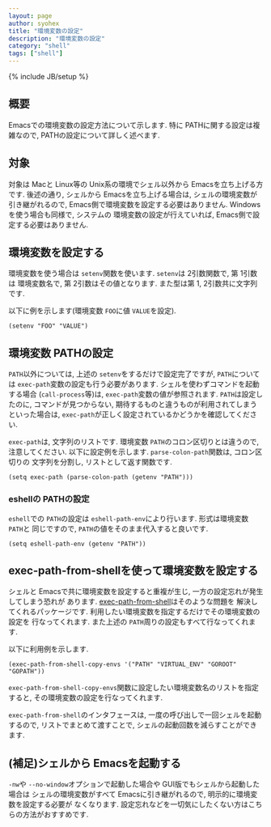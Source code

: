 ```yaml
---
layout: page
author: syohex
title: "環境変数の設定"
description: "環境変数の設定"
category: "shell"
tags: ["shell"]
---
```

{% include JB/setup %}

## 概要
Emacsでの環境変数の設定方法について示します. 特に PATHに関する設定は複雑なので,
PATHの設定について詳しく述べます.


## 対象
対象は Macと Linux等の Unix系の環境でシェル以外から Emacsを立ち上げる方です.
後述の通り, シェルから Emacsを立ち上げる場合は, シェルの環境変数が引き継がれるので,
Emacs側で環境変数を設定する必要はありません. Windowsを使う場合も同様で, システムの
環境変数の設定が行えていれば, Emacs側で設定する必要はありません.


## 環境変数を設定する
環境変数を使う場合は `setenv`関数を使います. `setenv`は 2引数関数で, 第 1引数は
環境変数名で, 第 2引数はその値となります. また型は第 1, 2引数共に文字列です.


以下に例を示します(環境変数 `FOO`に値 `VALUE`を設定).

```common-lisp
(setenv "FOO" "VALUE")
```


## 環境変数 PATHの設定
`PATH`以外については, 上述の `setenv`をするだけで設定完了ですが, `PATH`については
`exec-path`変数の設定も行う必要があります. シェルを使わずコマンドを起動する場合
(`call-process`等)は, `exec-path`変数の値が参照されます. `PATH`は設定したのに,
コマンドが見つからない, 期待するものと違うものが利用されてしまうといった場合は,
`exec-path`が正しく設定されているかどうかを確認してください.


`exec-path`は, 文字列のリストです. 環境変数 `PATH`のコロン区切りとは違うので,
注意してください. 以下に設定例を示します. `parse-colon-path`関数は, コロン区切りの
文字列を分割し, リストとして返す関数です.


```common-lisp
(setq exec-path (parse-colon-path (getenv "PATH")))
```


### eshellの PATHの設定
`eshell`での `PATH`の設定は `eshell-path-env`により行います. 形式は環境変数 `PATH`と
同じですので, `PATH`の値をそのまま代入すると良いです.

```common-lisp
(setq eshell-path-env (getenv "PATH"))
```


## exec-path-from-shellを使って環境変数を設定する
シェルと Emacsで共に環境変数を設定すると重複が生じ, 一方の設定忘れが発生してしまう恐れが
あります. [exec-path-from-shell](https://github.com/purcell/exec-path-from-shell)はそのような問題を
解決してくれるパッケージです. 利用したい環境変数を指定するだけでその環境変数の設定を
行なってくれます. また上述の `PATH`周りの設定もすべて行なってくれます.


以下に利用例を示します.
```common-lisp
(exec-path-from-shell-copy-envs '("PATH" "VIRTUAL_ENV" "GOROOT" "GOPATH"))
```

`exec-path-from-shell-copy-envs`関数に設定したい環境変数名のリストを指定すると,
その環境変数の設定を行なってくれます.


`exec-path-from-shell`のインタフェースは, 一度の呼び出しで一回シェルを起動するので,
リストでまとめて渡すことで, シェルの起動回数を減らすことができます.


## (補足)シェルから Emacsを起動する
`-nw`や `--no-window`オプションで起動した場合や GUI版でもシェルから起動した場合は
シェルの環境変数がすべて Emacsに引き継がれるので, 明示的に環境変数を設定する必要が
なくなります. 設定忘れなどを一切気にしたくない方はこちらの方法がおすすめです.
